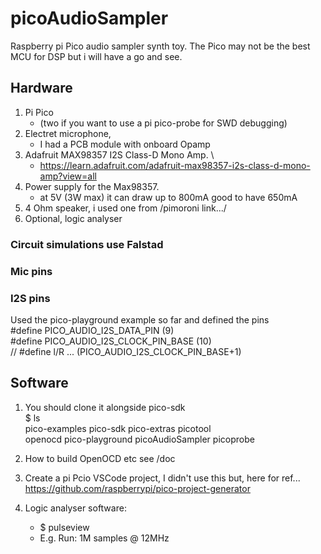 # picoAudioSampler
Raspberry pi Pico audio sampler synth toy.
The Pico may not be the best MCU for DSP but i will have a go and see.

## Hardware
1. Pi Pico
    - (two if you want to use a pi pico-probe for SWD debugging)
3. Electret microphone,
    - I had a PCB module with onboard Opamp
5. Adafruit MAX98357 I2S Class-D Mono Amp.              \
    - https://learn.adafruit.com/adafruit-max98357-i2s-class-d-mono-amp?view=all
6. Power supply for the Max98357.
    -   at 5V (3W max) it can draw up to 800mA good to have 650mA
7. 4 Ohm speaker, i used one from /pimoroni link.../
8. Optional, logic analyser

### Circuit simulations use Falstad


### Mic pins


### I2S pins
Used the pico-playground example so far and defined the pins \
#define PICO_AUDIO_I2S_DATA_PIN         (9)                 \
#define PICO_AUDIO_I2S_CLOCK_PIN_BASE   (10)                \
// #define l/R ... (PICO_AUDIO_I2S_CLOCK_PIN_BASE+1)

## Software
1. You should clone it alongside pico-sdk\
        $ ls \
        pico-examples pico-sdk        pico-extras       picotool \
        openocd       pico-playground picoAudioSampler  picoprobe

1. How to build OpenOCD etc see /doc

1. Create a pi Pcio VSCode project, I didn't use this but, here for ref... \
    https://github.com/raspberrypi/pico-project-generator

1. Logic analyser software:
    - $ pulseview
    - E.g. Run: 1M samples @ 12MHz
